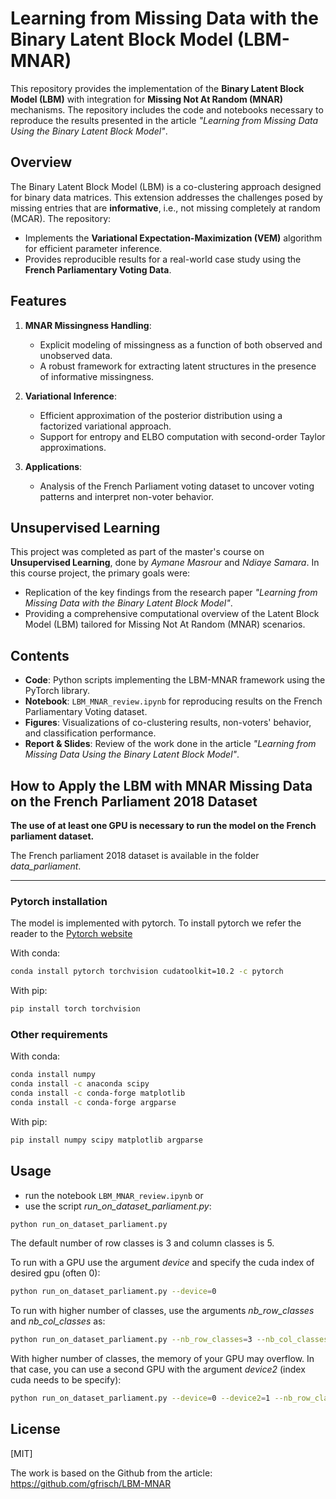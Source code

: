 # **Learning from Missing Data with the Binary Latent Block Model (LBM-MNAR)**

This repository provides the implementation of the **Binary Latent Block Model (LBM)** with integration for **Missing Not At Random (MNAR)** mechanisms. The repository includes the code and notebooks necessary to reproduce the results presented in the article *"Learning from Missing Data Using the Binary Latent Block Model"*.

## **Overview**
The Binary Latent Block Model (LBM) is a co-clustering approach designed for binary data matrices. This extension addresses the challenges posed by missing entries that are **informative**, i.e., not missing completely at random (MCAR). The repository:
- Implements the **Variational Expectation-Maximization (VEM)** algorithm for efficient parameter inference.
- Provides reproducible results for a real-world case study using the **French Parliamentary Voting Data**.

## **Features**
1. **MNAR Missingness Handling**:
   - Explicit modeling of missingness as a function of both observed and unobserved data.
   - A robust framework for extracting latent structures in the presence of informative missingness.

2. **Variational Inference**:
   - Efficient approximation of the posterior distribution using a factorized variational approach.
   - Support for entropy and ELBO computation with second-order Taylor approximations.
     
3. **Applications**:
   - Analysis of the French Parliament voting dataset to uncover voting patterns and interpret non-voter behavior.

## **Unsupervised Learning**

This project was completed as part of the master's course on **Unsupervised Learning**, done by *Aymane Masrour* and *Ndiaye Samara*. In this course project, the primary goals were:
- Replication of the key findings from the research paper *"Learning from Missing Data with the Binary Latent Block Model"*.
- Providing a comprehensive computational overview of the Latent Block Model (LBM) tailored for Missing Not At Random (MNAR) scenarios.

## **Contents**
- **Code**: Python scripts implementing the LBM-MNAR framework using the PyTorch library.
- **Notebook**: `LBM_MNAR_review.ipynb` for reproducing results on the French Parliamentary Voting dataset.
- **Figures**: Visualizations of co-clustering results, non-voters' behavior, and classification performance.
- **Report & Slides**: Review of the work done in the article *"Learning from Missing Data Using the Binary Latent Block Model"*.

## **How to Apply the LBM with MNAR Missing Data on the French Parliament 2018 Dataset**

**The use of at least one GPU is necessary to run the model on the French parliament dataset.**

The French parliament 2018 dataset is available in the folder *data_parliament*.

---

### Pytorch installation

The model is implemented with pytorch.
To install pytorch we refer the reader to the [Pytorch website](https://pytorch.org/get-started/locally/)

With conda:
```bash
conda install pytorch torchvision cudatoolkit=10.2 -c pytorch
```

With pip:
```bash
pip install torch torchvision
```
### Other requirements

With conda:
```bash
conda install numpy
conda install -c anaconda scipy
conda install -c conda-forge matplotlib
conda install -c conda-forge argparse

```

With pip:
```bash
pip install numpy scipy matplotlib argparse
```


## Usage

- run the notebook `LBM_MNAR_review.ipynb` or 
- use the script *run_on_dataset_parliament.py*:
```bash
python run_on_dataset_parliament.py
```
The default number of row classes is 3 and column classes is 5.



To run with a GPU use the argument *device* and specify the cuda index of desired gpu (often 0):
```bash
python run_on_dataset_parliament.py --device=0
```

To run with higher number of classes, use the arguments *nb_row_classes* and *nb_col_classes* as:
```bash
python run_on_dataset_parliament.py --nb_row_classes=3 --nb_col_classes=5
```

With higher number of classes, the memory of your GPU may overflow. In that case, you can use a second GPU with the argument *device2* (index cuda needs to be specify):

```bash
python run_on_dataset_parliament.py --device=0 --device2=1 --nb_row_classes=3 --nb_col_classes=8
```

## License
[MIT]

The work is based on the Github from the article: 
https://github.com/gfrisch/LBM-MNAR
